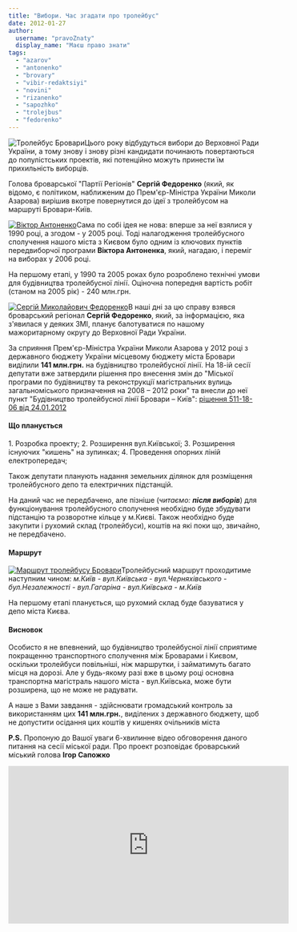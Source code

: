 ```yaml
---
title: "Вибори. Час згадати про тролейбус"
date: 2012-01-27
author: 
  username: "pravoZnaty"
  display_name: "Маєш право знати"
tags: 
  - "azarov"
  - "antonenko"
  - "brovary"
  - "vibir-redaktsiyi"
  - "novini"
  - "rizanenko"
  - "sapozhko"
  - "trolejbus"
  - "fedorenko"
---
```


![](https://mpz.brovary.org/wp-content/uploads/2012/01/Тролейбус-Бровари.jpg "Тролейбус Бровари")Цього року відбудуться вибори до Верховної Ради України, а тому знову і знову різні кандидати починають повертаються до популістських проектів, які потенційно можуть принести їм прихильність виборців.

Голова броварської "Партії Регіонів" **Сергій Федоренко** (який, як відомо, є політиком, наближеним до Прем'єр-Міністра України Миколи Азарова) вирішив вкотре повернутися до ідеї <!--more-->з тролейбусом на маршруті Бровари-Київ.

[![](https://mpz.brovary.org/wp-content/uploads/2012/01/Віктор-Антоненко.jpg "Віктор Антоненко")](https://mpz.brovary.org/wp-content/uploads/2012/01/Віктор-Антоненко.jpg)Сама по собі ідея не нова: вперше за неї взялися у 1990 році, а згодом - у 2005 році. Тоді налагодження тролейбусного сполучення нашого міста з Києвом було одним із ключових пунктів передвиборчої програми **Віктора Антоненка**, який, нагадаю, і переміг на виборах у 2006 році.

На першому етапі, у 1990 та 2005 роках було розроблено технічні умови для будівництва тролейбусної лінії. Оціночна попередня вартість робіт (станом на 2005 рік) - 240 млн.грн.

[![](https://mpz.brovary.org/wp-content/uploads/2012/01/Сергій-Федоренко1.jpg "Сергій Миколайович Федоренко")](https://mpz.brovary.org/wp-content/uploads/2012/01/Сергій-Федоренко1.jpg)В наші дні за цю справу взявся броварський регіонал **Сергій Федоренко**, який, за інформацією, яка з'явилася у деяких ЗМІ, планує балотуватися по нашому мажоритарному округу до Верховної Ради України.

За сприяння Прем'єр-Міністра України Миколи Азарова у 2012 році з державного бюджету України місцевому бюджету міста Бровари виділили **141 млн.грн.** на будівництво тролейбусної лінії. На 18-ій сесії депутати вже затвердили рішення про внесення змін до "Міської програми по будівництву та реконструкції магістральних вулиць загальноміського призначення на 2008 – 2012 роки" та внесли до неї пункт "Будівництво тролейбусної лінії Бровари – Київ": [рішення 511-18-06 від 24.01.2012](https://www.slideshare.net/sergIlliukhin/511-1816-24012012 "Рішення міської ради про будівництво тролейбусної лінії")

#### Що планується

1\. Розробка проекту; 2. Розширення вул.Київської; 3. Розширення існуючих "кишень" на зупинках; 4. Проведення опорних ліній електропередач;

Також депутати планують надання земельних ділянок для розміщення тролейбусного депо та електричних підстанцій.

На даний час не передбачено, але пізніше (_читаємо: **після виборів**_) для функціонування тролейбусного сполучення необхідно буде збудувати підстанцію та розворотне кільце у м.Києві. Також необхідно буде закупити і рухомий склад (тролейбуси), коштів на які поки що, звичайно, не передбачено.

#### Маршрут

[![](https://mpz.brovary.org/wp-content/uploads/2012/01/Маршрут-трамваю-Бровари.jpg "Маршрут тролейбусу Бровари")](https://mpz.brovary.org/wp-content/uploads/2012/01/Маршрут-трамваю-Бровари.jpg)Тролейбусний маршрут проходитиме наступним чином: _м.Київ - вул.Київська - вул.Черняхівського - бул.Незалежності - вул.Гагаріна - вул.Київська - м.Київ_

На першому етапі планується, що рухомий склад буде базуватися у депо міста Києва.

#### Висновок

Особисто я не впевнений, що будівництво тролейбусної лінії сприятиме покращенню транспортного сполучення між Броварами і Києвом, оскільки тролейбуси повільніші, ніж маршрутки, і займатимуть багато місця на дорозі. Але у будь-якому разі вже в цьому році основна транспортна магістраль нашого міста - вул.Київська, може бути розширена, що не може не радувати.

А наше з Вами завдання - здійснювати громадський контроль за використанням цих **141 млн.грн.**, виділених з державного бюджету, щоб не допустити осідання цих коштів у кишенях очільників міста

**P.S.** Пропоную до Вашої уваги 6-хвилинне відео обговорення даного питання на сесії міської ради. Про проект розповідає броварський міський голова **Ігор Сапожко**

<iframe width="560" height="315" src="https://www.youtube.com/embed/4Kbz7iag1k0" frameborder="0" allowfullscreen></iframe>

